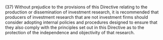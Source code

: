 (37) Without prejudice to the provisions of this Directive relating to the production or dissemination of investment research, it is recommended that producers of investment research that are not investment firms should consider adopting internal policies and procedures designed to ensure that they also comply with the principles set out in this Directive as to the protection of the independence and objectivity of that research.